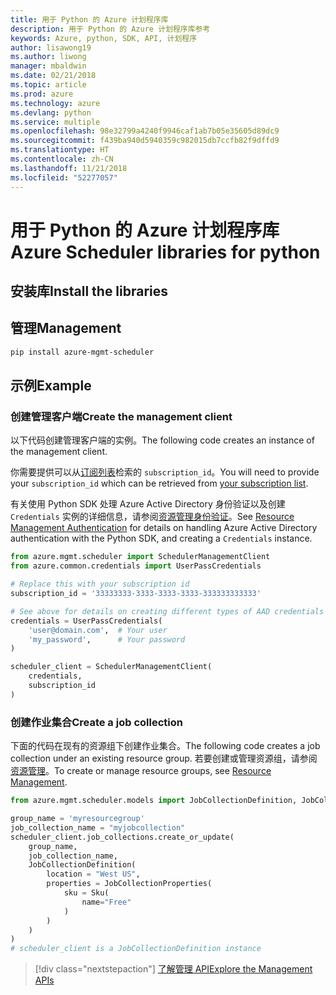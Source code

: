 ```yaml
---
title: 用于 Python 的 Azure 计划程序库
description: 用于 Python 的 Azure 计划程序库参考
keywords: Azure, python, SDK, API, 计划程序
author: lisawong19
ms.author: liwong
manager: mbaldwin
ms.date: 02/21/2018
ms.topic: article
ms.prod: azure
ms.technology: azure
ms.devlang: python
ms.service: multiple
ms.openlocfilehash: 98e32799a4240f9946caf1ab7b05e35605d89dc9
ms.sourcegitcommit: f439ba940d5940359c982015db7ccfb82f9dffd9
ms.translationtype: HT
ms.contentlocale: zh-CN
ms.lasthandoff: 11/21/2018
ms.locfileid: "52277057"
---
```

# <a name="azure-scheduler-libraries-for-python"></a><span data-ttu-id="3d2cf-104">用于 Python 的 Azure 计划程序库</span><span class="sxs-lookup"><span data-stu-id="3d2cf-104">Azure Scheduler libraries for python</span></span>

## <a name="install-the-libraries"></a><span data-ttu-id="3d2cf-105">安装库</span><span class="sxs-lookup"><span data-stu-id="3d2cf-105">Install the libraries</span></span>

## <a name="management"></a><span data-ttu-id="3d2cf-106">管理</span><span class="sxs-lookup"><span data-stu-id="3d2cf-106">Management</span></span>

```bash
pip install azure-mgmt-scheduler
```
## <a name="example"></a><span data-ttu-id="3d2cf-107">示例</span><span class="sxs-lookup"><span data-stu-id="3d2cf-107">Example</span></span>

### <a name="create-the-management-client"></a><span data-ttu-id="3d2cf-108">创建管理客户端</span><span class="sxs-lookup"><span data-stu-id="3d2cf-108">Create the management client</span></span>

<span data-ttu-id="3d2cf-109">以下代码创建管理客户端的实例。</span><span class="sxs-lookup"><span data-stu-id="3d2cf-109">The following code creates an instance of the management client.</span></span>

<span data-ttu-id="3d2cf-110">你需要提供可以从[订阅列表](https://manage.windowsazure.com/#Workspaces/AdminTasks/SubscriptionMapping)检索的 ``subscription_id``。</span><span class="sxs-lookup"><span data-stu-id="3d2cf-110">You will need to provide your ``subscription_id`` which can be retrieved from [your subscription list](https://manage.windowsazure.com/#Workspaces/AdminTasks/SubscriptionMapping).</span></span>

<span data-ttu-id="3d2cf-111">有关使用 Python SDK 处理 Azure Active Directory 身份验证以及创建 ``Credentials`` 实例的详细信息，请参阅[资源管理身份验证](/python/azure/python-sdk-azure-authenticate)。</span><span class="sxs-lookup"><span data-stu-id="3d2cf-111">See [Resource Management Authentication](/python/azure/python-sdk-azure-authenticate) for details on handling Azure Active Directory authentication with the Python SDK, and creating a ``Credentials`` instance.</span></span>

```python
from azure.mgmt.scheduler import SchedulerManagementClient
from azure.common.credentials import UserPassCredentials

# Replace this with your subscription id
subscription_id = '33333333-3333-3333-3333-333333333333'

# See above for details on creating different types of AAD credentials
credentials = UserPassCredentials(
    'user@domain.com',  # Your user
    'my_password',      # Your password
)

scheduler_client = SchedulerManagementClient(
    credentials,
    subscription_id
)
```

### <a name="create-a-job-collection"></a><span data-ttu-id="3d2cf-112">创建作业集合</span><span class="sxs-lookup"><span data-stu-id="3d2cf-112">Create a job collection</span></span>

<span data-ttu-id="3d2cf-113">下面的代码在现有的资源组下创建作业集合。</span><span class="sxs-lookup"><span data-stu-id="3d2cf-113">The following code creates a job collection under an existing resource group.</span></span>
<span data-ttu-id="3d2cf-114">若要创建或管理资源组，请参阅[资源管理](/python/api/overview/azure/azure.mgmt.resource)。</span><span class="sxs-lookup"><span data-stu-id="3d2cf-114">To create or manage resource groups, see [Resource Management](/python/api/overview/azure/azure.mgmt.resource).</span></span>

```python
from azure.mgmt.scheduler.models import JobCollectionDefinition, JobCollectionProperties, Sku

group_name = 'myresourcegroup'
job_collection_name = "myjobcollection"
scheduler_client.job_collections.create_or_update(
    group_name,
    job_collection_name,
    JobCollectionDefinition(
        location = "West US",
        properties = JobCollectionProperties(
            sku = Sku(
                name="Free"
            )
        )
    )
)
# scheduler_client is a JobCollectionDefinition instance
```

> [!div class="nextstepaction"]
> [<span data-ttu-id="3d2cf-115">了解管理 API</span><span class="sxs-lookup"><span data-stu-id="3d2cf-115">Explore the Management APIs</span></span>](/python/api/overview/azure/scheduler/management)
